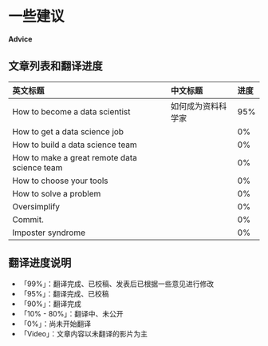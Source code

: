 # 一些建议

**Advice**

## 文章列表和翻译进度

| 英文标题 | 中文标题 | 进度 |
| :--- | :--- | :--- |
| How to become a data scientist | 如何成为资料科学家 | 95% |
| How to get a data science job |  | 0% |
| How to build a data science team |  | 0% |
| How to make a great remote data science team |  | 0% |
| How to choose your tools |  | 0% |
| How to solve a problem |  | 0% |
| Oversimplify |  | 0% |
| Commit. |  | 0% |
| Imposter syndrome |  | 0% |

## 翻译进度说明

* 「99%」：翻译完成、已校稿、发表后已根据一些意见进行修改
* 「95%」：翻译完成、已校稿
* 「90%」：翻译完成
* 「10% - 80%」：翻译中、未公开
* 「0%」：尚未开始翻译
* 「Video」：文章内容以未翻译的影片为主



